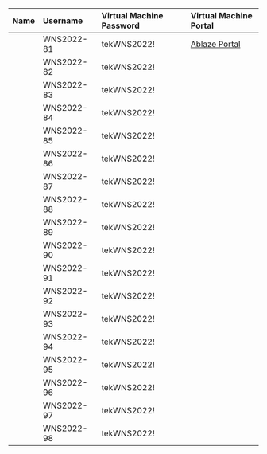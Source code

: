 | Name | Username   | Virtual Machine Password | Virtual Machine Portal                        |
| :--- | :--------- | :----------------------- | :-------------------------------------------- |
|      | WNS2022-81 | tekWNS2022!              | [Ablaze Portal](https://my.ablazedesktop.com) |
|      | WNS2022-82 | tekWNS2022!              |                                               |
|      | WNS2022-83 | tekWNS2022!              |                                               |
|      | WNS2022-84 | tekWNS2022!              |                                               |
|      | WNS2022-85 | tekWNS2022!              |                                               |
|      | WNS2022-86 | tekWNS2022!              |                                               |
|      | WNS2022-87 | tekWNS2022!              |                                               |
|      | WNS2022-88 | tekWNS2022!              |                                               |
|      | WNS2022-89 | tekWNS2022!              |                                               |
|      | WNS2022-90 | tekWNS2022!              |                                               |
|      | WNS2022-91 | tekWNS2022!              |                                               |
|      | WNS2022-92 | tekWNS2022!              |                                               |
|      | WNS2022-93 | tekWNS2022!              |                                               |
|      | WNS2022-94 | tekWNS2022!              |                                               |
|      | WNS2022-95 | tekWNS2022!              |                                               |
|      | WNS2022-96 | tekWNS2022!              |                                               |
|      | WNS2022-97 | tekWNS2022!              |                                               |
|      | WNS2022-98 | tekWNS2022!              |                                               |